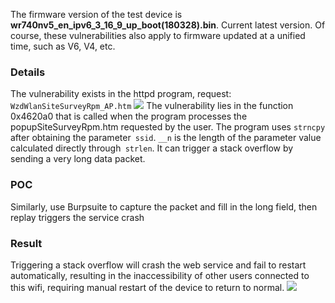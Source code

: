 The firmware version of the test device is **wr740nv5_en_ipv6_3_16_9_up_boot(180328).bin**. Current latest version. Of course, these vulnerabilities also apply to firmware updated at a unified time, such as V6, V4, etc.
### Details
The vulnerability exists in the httpd program, request: `WzdWlanSiteSurveyRpm_AP.htm`
![](https://github.com/E4ck/Vu1nerability/blob/master/TP-Link/picture/image-20191210211009966)
The vulnerability lies in the function 0x4620a0 that is called when the program processes the popupSiteSurveyRpm.htm requested by the user. The program uses `strncpy` after obtaining the parameter` ssid`. `__n` is the length of the parameter value calculated directly through` strlen`. It can trigger a stack overflow by sending a very long data packet.
### POC
Similarly, use Burpsuite to capture the packet and fill in the long field, then replay triggers the service crash
### Result
Triggering a stack overflow will crash the web service and fail to restart automatically, resulting in the inaccessibility of other users connected to this wifi, requiring manual restart of the device to return to normal.
![](https://github.com/E4ck/Vu1nerability/blob/master/TP-Link/picture/img2-1585122562502.PNG)

